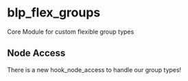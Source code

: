 # blp_flex_groups
Core Module for custom flexible group types

## Node Access

There is a new hook_node_access to handle our group types!
